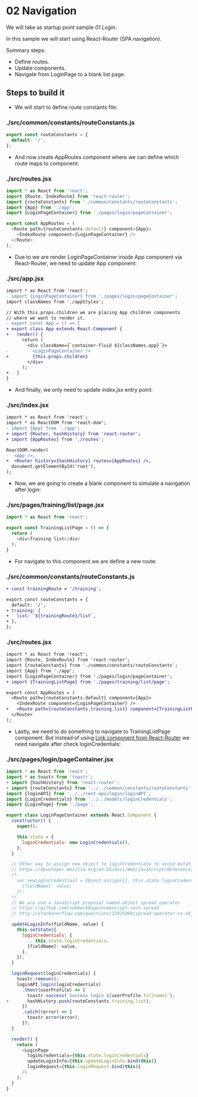 # 02 Navigation

We will take as startup point sample _01 Login_.

In this sample we will start using React-Router (SPA navigation).

Summary steps:

- Define routes.
- Update components.
- Navigate from LoginPage to a blank list page.

## Steps to build it

- We will start to define route constants file:

### ./src/common/constants/routeConstants.js
```javascript
export const routeConstants = {
  default: '/',
};

```

- And now create AppRoutes component where we can define which route maps to component:

### ./src/routes.jsx
```javascript
import * as React from 'react';
import {Route, IndexRoute} from 'react-router';
import {routeConstants} from './common/constants/routeConstants';
import {App} from './app';
import {LoginPageContainer} from './pages/login/pageContainer';

export const AppRoutes = (
  <Route path={routeConstants.default} component={App}>
    <IndexRoute component={LoginPageContainer} />
  </Route>
);

```

- Due to we are render LoginPageContainer inside App component via React-Router, we need to update App component:

### ./src/app.jsx
```diff
import * as React from 'react';
- import {LoginPageContainer} from './pages/login/pageContainer';
import classNames from './appStyles';

// With this.props.children we are placing App children components
// where we want to render it.
- export const App = () => {
+ export class App extends React.Component {
+   render() {
      return (
        <div className={`container-fluid ${classNames.app}`}>
-         <LoginPageContainer />
+         {this.props.children}
        </div>
      );
+   }
}

```

- And finally, we only need to update _index.jsx_ entry point:

### ./src/index.jsx
```diff
import * as React from 'react';
import * as ReactDOM from 'react-dom';
- import {App} from './app';
+ import {Router, hashHistory} from 'react-router';
+ import {AppRoutes} from './routes';

ReactDOM.render(
-  <App />,
+  <Router history={hashHistory} routes={AppRoutes} />,
  document.getElementById('root'),
);

```

- Now, we are going to create a blank component to simulate a navigation after login:

### ./src/pages/training/list/page.jsx
```javascript
import * as React from 'react';

export const TrainingListPage = () => {
  return (
    <div>Training list</div>
  );
}

```

- For navigate to this component we are define a new route:

### ./src/common/constants/routeConstants.js
```diff
+ const trainingRoute = '/training';

export const routeConstants = {
  default: '/',
+ training: {
+   list: `${trainingRoute}/list`,
+ },
};

```

### ./src/routes.jsx
```diff
import * as React from 'react';
import {Route, IndexRoute} from 'react-router';
import {routeConstants} from './common/constants/routeConstants';
import {App} from './app';
import {LoginPageContainer} from './pages/login/pageContainer';
+ import {TrainingListPage} from './pages/training/list/page';

export const AppRoutes = (
  <Route path={routeConstants.default} component={App}>
    <IndexRoute component={LoginPageContainer} />
+   <Route path={routeConstants.training.list} component={TrainingListPage} />
  </Route>
);

```

- Lastly, we need to do something to navigate to TrainingListPage component. But instead of using [Link component from React-Router](https://github.com/reactjs/react-router-tutorial/tree/master/lessons/03-navigating-with-link) we need navigate after check loginCredentials:

### ./src/pages/login/pageContainer.jsx
```javascript
import * as React from 'react';
import * as toastr from 'toastr';
+ import {hashHistory} from 'react-router';
+ import {routeConstants} from '../../common/constants/routeConstants';
import {loginAPI} from '../../rest-api/login/loginAPI';
import {LoginCredentials} from '../../models/loginCredentials';
import {LoginPage} from './page';

export class LoginPageContainer extends React.Component {
  constructor() {
    super();

    this.state = {
      loginCredentials: new LoginCredentials(),
    };
  }

  // Other way to assign new object to loginCredentials to avoid mutation is:
  // https://developer.mozilla.org/en-US/docs/Web/JavaScript/Reference/Global_Objects/Object/assign
  /*
    var newLoginCredentiasl = Object.assign({}, this.state.loginCredentials, {
      [fieldName]: value,
    });
  */
  // We are use a JavaScript proposal named object spread operator
  // https://github.com/sebmarkbage/ecmascript-rest-spread
  // http://stackoverflow.com/questions/32925460/spread-operator-vs-object-assign

  updateLoginInfo(fieldName, value) {
    this.setState({
      loginCredentials: {
        ...this.state.loginCredentials,
        [fieldName]: value,
      },
    });
  }

  loginRequest(loginCredentials) {
    toastr.remove();
    loginAPI.login(loginCredentials)
      .then((userProfile) => {
        toastr.success(`Success login ${userProfile.fullname}`);
+       hashHistory.push(routeConstants.training.list);
      })
      .catch((error) => {
        toastr.error(error);
      });
  }

  render() {
    return (
      <LoginPage
        loginCredentials={this.state.loginCredentials}
        updateLoginInfo={this.updateLoginInfo.bind(this)}
        loginRequest={this.loginRequest.bind(this)}
      />
    );
  }
}

```
